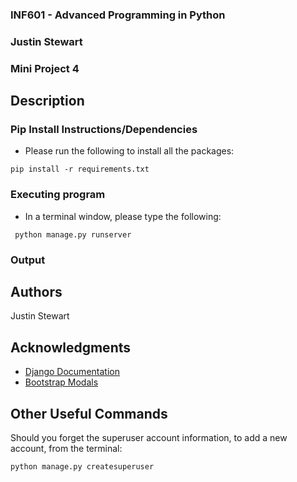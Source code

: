 ### INF601 - Advanced Programming in Python
### Justin Stewart
### Mini Project 4

## Description

### Pip Install Instructions/Dependencies

* Please run the following to install all the packages:
```
pip install -r requirements.txt
```


### Executing program

* In a terminal window, please type the following:
```
 python manage.py runserver
```

### Output


## Authors
Justin Stewart

## Acknowledgments

* [Django Documentation](https://docs.djangoproject.com/)
* [Bootstrap Modals](https://getbootstrap.com/docs/4.0/components/modal/)

## Other Useful Commands
Should you forget the superuser account information, to add a new account, from the terminal:
```
python manage.py createsuperuser
```



